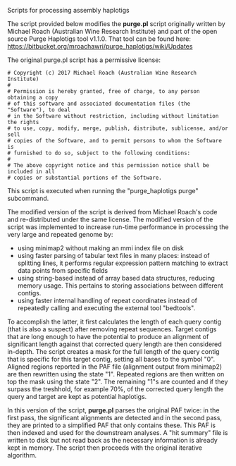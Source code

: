 Scripts for processing assembly haplotigs

The script provided below modifies the **purge.pl** script originally written by Michael Roach (Australian Wine Research Institute) and part of the open source Purge Haplotigs tool v1.1.0. That tool can be found here:
https://bitbucket.org/mroachawri/purge_haplotigs/wiki/Updates

The original purge.pl script has a permissive license:

    # Copyright (c) 2017 Michael Roach (Australian Wine Research Institute)
    #
    # Permission is hereby granted, free of charge, to any person obtaining a copy
    # of this software and associated documentation files (the "Software"), to deal
    # in the Software without restriction, including without limitation the rights
    # to use, copy, modify, merge, publish, distribute, sublicense, and/or sell
    # copies of the Software, and to permit persons to whom the Software is
    # furnished to do so, subject to the following conditions:
    # 
    # The above copyright notice and this permission notice shall be included in all
    # copies or substantial portions of the Software.

This script is executed when running the "purge_haplotigs purge" subcommand.

The modified version of the script is derived from Michael Roach's code and re-distributed under the same license. The modified version of the script was implemented to increase run-time performance in processing the very large and repeated genome by:

- using minimap2 without making an mmi index file on disk
- using faster parsing of tabular text files in many places: instead of splitting lines, it performs regular expression pattern matching to extract data points from specific fields
- using string-based instead of array based data structures, reducing memory usage. This pertains to storing associations between different contigs.
- using faster internal handling of repeat coordinates instead of repeatedly calling and executing the external tool "bedtools".

To accomplish the latter, it first calculates the length of each query contig (that is also a suspect) after removing repeat sequences. Target contigs that are long enough to have the potential to produce an alignment of significant length against that corrected query length are then considered in-depth. The script creates a mask for the full length of the query contig that is specific for this target contig, setting all bases to the symbol "0". Aligned regions reported in the PAF file (alignment output from minimap2) are then rewritten using the state "1". Repeated regions are then written on top the mask using the state "2". The remaining "1"s are counted and if they surpass the treshhold, for example 70%, of the corrected query length the query and target are kept as potential haplotigs.

In this version of the script, **purge.pl** parses the original PAF twice: in the first pass, the significant alignments are detected and in the second pass, they are printed to a simplified PAF that only contains these. This PAF is then indexed and used for the downstream analyses. A "hit summary" file is written to disk but not read back as the necessary information is already kept in memory. The script then proceeds with the original iterative algorithm.

